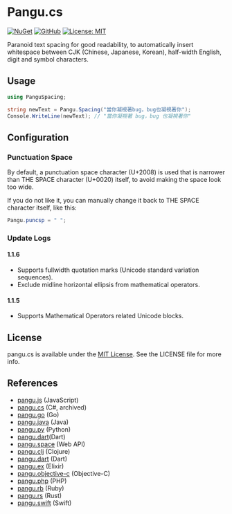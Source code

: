 # Pangu.cs

[![NuGet](https://img.shields.io/nuget/v/PanguSpacing?logo=nuget&label=NuGet&color=%23004880)](https://www.nuget.org/packages/PanguSpacing)
[![GitHub](https://img.shields.io/nuget/vpre/PanguSpacing?logo=github&label=GitHub&color=%23181717)](https://github.com/otomad/pangu.cs)
[![License: MIT](https://img.shields.io/badge/License-MIT-yellow.svg)][license-url]

[license-url]: http://opensource.org/licenses/MIT

Paranoid text spacing for good readability, to automatically insert whitespace between CJK (Chinese, Japanese, Korean),
half-width English, digit and symbol characters.

## Usage

```csharp
using PanguSpacing;

string newText = Pangu.Spacing("當你凝視著bug，bug也凝視著你");
Console.WriteLine(newText); // "當你凝視著 bug，bug 也凝視著你"
```

## Configuration

### Punctuation Space

By default, a punctuation space character (U+2008) is used that is narrower than THE SPACE character (U+0020) itself,
to avoid making the space look too wide.

If you do not like it, you can manually change it back to THE SPACE character itself, like this:

```csharp
Pangu.puncsp = " ";
```

### Update Logs

#### 1.1.6

- Supports fullwidth quotation marks (Unicode standard variation sequences).
- Exclude midline horizontal ellipsis from mathematical operators.

#### 1.1.5

- Supports Mathematical Operators related Unicode blocks.

## License

pangu.cs is available under the [MIT License][license-url]. See the LICENSE file for more info.

## References
- [pangu.js](https://github.com/vinta/pangu.js) (JavaScript)
- [pangu.cs](https://github.com/Roger-WIN/pangu.cs) (C#, archived)
- [pangu.go](https://github.com/vinta/pangu) (Go)
- [pangu.java](https://github.com/vinta/pangu.java) (Java)
- [pangu.py](https://github.com/vinta/pangu.py) (Python)
- [pangu.dart](https://github.com/SemonCat/pangu.dart)(Dart)
- [pangu.space](https://github.com/vinta/pangu.space) (Web API)
- [pangu.clj](https://github.com/coldnew/pangu.clj) (Clojure)
- [pangu.dart](https://github.com/SemonCat/pangu.dart) (Dart)
- [pangu.ex](https://github.com/cataska/pangu.ex) (Elixir)
- [pangu.objective-c](https://github.com/Cee/pangu.objective-c) (Objective-C)
- [pangu.php](https://github.com/Kunr/pangu.php) (PHP)
- [pangu.rb](https://github.com/dlackty/pangu.rb) (Ruby)
- [pangu.rs](https://github.com/airt/pangu.rs) (Rust)
- [pangu.swift](https://github.com/X140Yu/pangu.Swift) (Swift)
